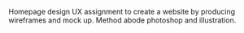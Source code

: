 Homepage design
UX assignment to create a website by producing wireframes and mock up. 
Method abode photoshop and illustration.
